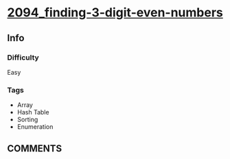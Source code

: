 # [2094_finding-3-digit-even-numbers](https://leetcode.com/problems/finding-3-digit-even-numbers)

## Info

### Difficulty

Easy

### Tags

- Array
- Hash Table
- Sorting
- Enumeration

## __COMMENTS__

> 
